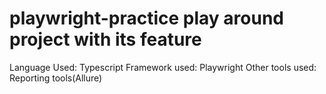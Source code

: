 # playwright-practice play around project with its feature

Language Used: Typescript
Framework used: Playwright
Other tools used: Reporting tools(Allure)
